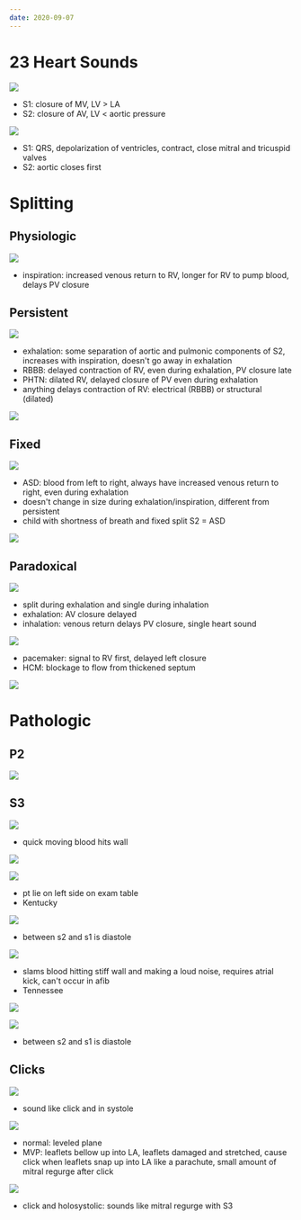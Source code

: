```yaml
---
date: 2020-09-07
---
```


# 23 Heart Sounds

<!-- S1 and S2 sounds where, EKG -->

![](https://photos.thisispiggy.com/file/wikiFiles/ykwq1lv.jpg)

- S1: closure of MV, LV > LA
- S2: closure of AV, LV < aortic pressure

![](https://photos.thisispiggy.com/file/wikiFiles/v7jSILb.jpg)

- S1: QRS, depolarization of ventricles, contract, close mitral and tricuspid valves
- S2: aortic closes first

# Splitting

## Physiologic

<!-- physiologic S2 splitting moa -->

![](https://photos.thisispiggy.com/file/wikiFiles/ZFEbnqI.jpg)

- inspiration: increased venous return to RV, longer for RV to pump blood, delays PV closure

## Persistent

<!-- persistent S2 splitting moa, causes -->

![](https://photos.thisispiggy.com/file/wikiFiles/gLQoSn7.jpg)

- exhalation: some separation of aortic and pulmonic components of S2, increases with inspiration, doesn't go away in exhalation
- RBBB: delayed contraction of RV, even during exhalation, PV closure late
- PHTN: dilated RV, delayed closure of PV even during exhalation
- anything delays contraction of RV: electrical (RBBB) or structural (dilated)

![](https://photos.thisispiggy.com/file/wikiFiles/mjEMxnD.jpg)

## Fixed

<!-- fixed S2 splitting moa, causes, case -->

![](https://photos.thisispiggy.com/file/wikiFiles/KQ2M6Wx.jpg)

- ASD: blood from left to right, always have increased venous return to right, even during exhalation
- doesn't change in size during exhalation/inspiration, different from persistent
- child with shortness of breath and fixed split S2 = ASD

![](https://photos.thisispiggy.com/file/wikiFiles/mjEMxnD.jpg)

## Paradoxical

<!-- paradoxical S2 splitting moa, causes -->

![](https://photos.thisispiggy.com/file/wikiFiles/DvWORtP.jpg)

- split during exhalation and single during inhalation
- exhalation: AV closure delayed
- inhalation: venous return delays PV closure, single heart sound

![](https://photos.thisispiggy.com/file/wikiFiles/zM3248X.jpg)

- pacemaker: signal to RV first, delayed left closure
- HCM: blockage to flow from thickened septum

![](https://photos.thisispiggy.com/file/wikiFiles/mjEMxnD.jpg)

# Pathologic

## P2

<!-- loud P2 is, cause -->

![](https://photos.thisispiggy.com/file/wikiFiles/3lbue18.jpg)

## S3

<!-- S3 causes, right sided cause, sound -->

![](https://photos.thisispiggy.com/file/wikiFiles/2iqwfT4.jpg)

- quick moving blood hits wall

![](https://photos.thisispiggy.com/file/wikiFiles/Acyscr9.jpg)

![](https://photos.thisispiggy.com/file/wikiFiles/a37LEYO.jpg)

- pt lie on left side on exam table
- Kentucky

![](https://photos.thisispiggy.com/file/wikiFiles/xs9nwf7.jpg)

- between s2 and s1 is diastole

<!-- S4 causes, right sided cause, sound -->

![](https://photos.thisispiggy.com/file/wikiFiles/E5H6qt0.jpg)

- slams blood hitting stiff wall and making a loud noise, requires atrial kick, can't occur in afib
- Tennessee

![](https://photos.thisispiggy.com/file/wikiFiles/Acyscr9.jpg)

![](https://photos.thisispiggy.com/file/wikiFiles/xs9nwf7.jpg)

- between s2 and s1 is diastole

## Clicks

<!-- types of clicks and causes, pathogenesis, symptoms, association -->

![](https://photos.thisispiggy.com/file/wikiFiles/OJNhbSe.jpg)

- sound like click and in systole

![](https://photos.thisispiggy.com/file/wikiFiles/TElQoTK.jpg)

- normal: leveled plane
- MVP: leaflets bellow up into LA, leaflets damaged and stretched, cause click when leaflets snap up into LA like a parachute, small amount of mitral regurge after click

![](https://photos.thisispiggy.com/file/wikiFiles/NQHODIj.jpg)

- click and holosystolic: sounds like mitral regurge with S3
